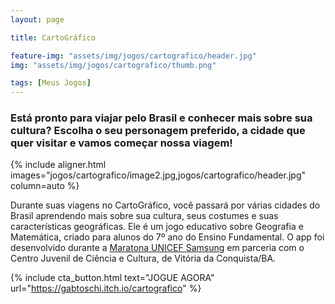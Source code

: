 ```yaml
---
layout: page

title: CartoGráfico

feature-img: "assets/img/jogos/cartografico/header.jpg"
img: "assets/img/jogos/cartografico/thumb.png"

tags: [Meus Jogos]
---
```


### Está pronto para viajar pelo Brasil e conhecer mais sobre sua cultura? Escolha o seu personagem preferido, a cidade que quer visitar e vamos começar nossa viagem!

{% include aligner.html images="jogos/cartografico/image2.jpg,jogos/cartografico/header.jpg" column=auto %}

Durante suas viagens no CartoGráfico, você passará por várias cidades do Brasil aprendendo mais sobre sua cultura, seus costumes e suas características geográficas. Ele é um jogo educativo sobre Geografia e Matemática, criado para alunos do 7º ano do Ensino Fundamental. O app foi desenvolvido durante a [Maratona UNICEF Samsung](http://www.maratona.brasilmaisti.com.br/) em parceria com o Centro Juvenil de Ciência e Cultura, de Vitória da Conquista/BA.

{% include cta_button.html text="JOGUE AGORA" url="https://gabtoschi.itch.io/cartografico" %}